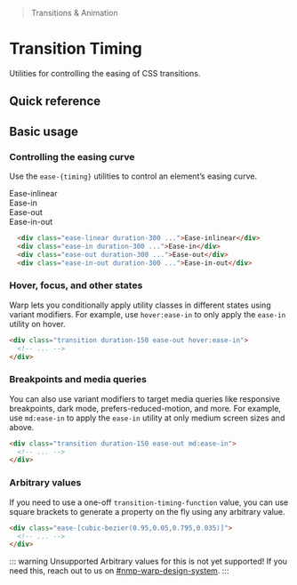 > Transitions & Animation

# Transition Timing
Utilities for controlling the easing of CSS transitions.

## Quick reference

<qr-table />

## Basic usage
### Controlling the easing curve
Use the `ease-{timing}` utilities to control an element’s easing curve.

<container>
<box striped class="relative group max-w-[344] mx-a mb-24" fg-color="var(--tw-indigo-fg)" bg-color="var(--tw-indigo-bg)" >
  <div class="ex-box pd-bg-indigo-500 pd-text-white group-hover:translate-x-144 ease-linear duration-300 w-[200] transform-gpu">Ease-inlinear</div>
</box>
<box striped class="relative group max-w-[344] mx-a mb-24" fg-color="var(--tw-indigo-fg)" bg-color="var(--tw-indigo-bg)" >
  <div class="ex-box pd-bg-indigo-500 pd-text-white group-hover:translate-x-144 ease-in duration-300 w-[200] transform-gpu">Ease-in</div>
</box>
<box striped class="relative group max-w-[344] mx-a mb-24" fg-color="var(--tw-indigo-fg)" bg-color="var(--tw-indigo-bg)" >
  <div class="ex-box pd-bg-indigo-500 pd-text-white group-hover:translate-x-144 ease-out duration-300 w-[200] transform-gpu">Ease-out</div>
</box>
<box striped class="relative group max-w-[344] mx-a" fg-color="var(--tw-indigo-fg)" bg-color="var(--tw-indigo-bg)" >
  <div class="ex-box pd-bg-indigo-500 pd-text-white group-hover:translate-x-144 ease-in-out duration-300 w-[200] transform-gpu">Ease-in-out</div>
</box>
</container>

```html
  <div class="ease-linear duration-300 ...">Ease-inlinear</div>
  <div class="ease-in duration-300 ...">Ease-in</div>
  <div class="ease-out duration-300 ...">Ease-out</div>
  <div class="ease-in-out duration-300 ...">Ease-in-out</div>
```

### Hover, focus, and other states
Warp lets you conditionally apply utility classes in different states using variant modifiers. For example, use `hover:ease-in` to only apply the `ease-in` utility on hover.

```html
<div class="transition duration-150 ease-out hover:ease-in">
  <!-- ... -->
</div>
```

### Breakpoints and media queries
You can also use variant modifiers to target media queries like responsive breakpoints, dark mode, prefers-reduced-motion, and more. For example, use `md:ease-in` to apply the `ease-in` utility at only medium screen sizes and above.

```html
<div class="transition duration-150 ease-out md:ease-in">
  <!-- ... -->
</div>
```

### Arbitrary values
If you need to use a one-off `transition-timing-function` value, you can use square brackets to generate a property on the fly using any arbitrary value.

```html
<div class="ease-[cubic-bezier(0.95,0.05,0.795,0.035)]">
  <!-- ... -->
</div>
```
::: warning Unsupported
Arbitrary values for this is not yet supported! If you need this, reach out to us on [#nmp-warp-design-system](https://sch-chat.slack.com/archives/C04P0GYTHPV).
:::
